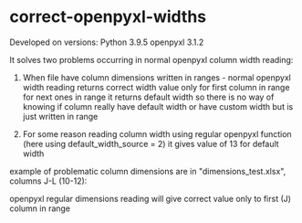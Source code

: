 # correct-openpyxl-widths
Developed on versions:
Python      3.9.5
openpyxl    3.1.2

It solves two problems occurring in normal openpyxl column width reading:
    
1. When file have column dimensions written in ranges - normal openpyxl width reading returns correct
width value only for first column in range for next ones in range it returns default width
so there is no way of knowing if column really have default width or have custom width but is just written in range
    
2. For some reason reading column width using regular openpyxl function (here using default_width_source = 2)
it gives value of 13 for default width

	
example of problematic column dimensions are in "dimensions_test.xlsx", columns J-L (10-12):
<col min="10" max="12" width="15.77734375" customWidth="1"/>

openpyxl regular dimensions reading will give correct value only to first (J) column in range
